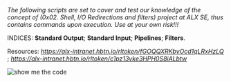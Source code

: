 *The following scripts are set to cover and test our knowledge of the concept of (0x02. Shell, I/O Redirections and filters) project at ALX SE, thus contains commands upon execution. Use at your own risk!!!*

INDICES:
**Standard Output**;
**Standard Input**;
**Pipelines**;
**Filters**.

Resources:
*https://alx-intranet.hbtn.io/rltoken/fGOQQXRKbvOcd1qLRxHzLQ* ;
*https://alx-intranet.hbtn.io/rltoken/c1pz13vke3HPH0S8iALbtw*



![show me the code](https://photos.app.goo.gl/QvEZVvHdJ1xKUvwn9)


